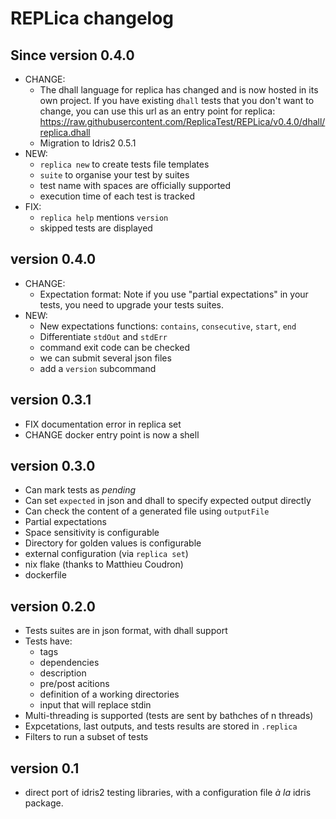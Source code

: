 # REPLica changelog

## Since version 0.4.0

- CHANGE:
    * The dhall language for replica has changed and is now hosted in its own project.
      If you have existing `dhall` tests that you don't want to change, you can use this
      url as an entry point for replica:
      https://raw.githubusercontent.com/ReplicaTest/REPLica/v0.4.0/dhall/replica.dhall
    * Migration to Idris2 0.5.1
- NEW:
    * `replica new` to create tests file templates
    * `suite` to organise your test by suites
    * test name with spaces are officially supported
    * execution time of each test is tracked
- FIX:
    * `replica help` mentions `version`
    * skipped tests are displayed

## version 0.4.0

- CHANGE:
    * Expectation format: Note if you use "partial expectations" in your tests, you need to upgrade
      your tests suites.
- NEW:
    * New expectations functions: `contains`, `consecutive`, `start`, `end`
    * Differentiate `stdOut` and `stdErr`
    * command exit code can be checked
    * we can submit several json files
    * add a `version` subcommand

## version 0.3.1

- FIX documentation error in replica set
- CHANGE docker entry point is now a shell

## version 0.3.0

- Can mark tests as _pending_
- Can set `expected` in json and dhall to specify expected output directly
- Can check the content of a generated file using `outputFile`
- Partial expectations
- Space sensitivity is configurable
- Directory for golden values is configurable
- external configuration (via `replica set`)
- nix flake (thanks to Matthieu Coudron)
- dockerfile

## version 0.2.0

- Tests suites are in json format, with dhall support
- Tests have:
    * tags
    * dependencies
    * description
    * pre/post acitions
    * definition of a working directories
    * input that will replace stdin
- Multi-threading is supported (tests are sent by bathches of n threads)
- Expcetations, last outputs, and tests results are stored in `.replica`
- Filters to run a subset of tests

## version 0.1

- direct port of idris2 testing libraries, with a configuration file _à la_ idris package.
